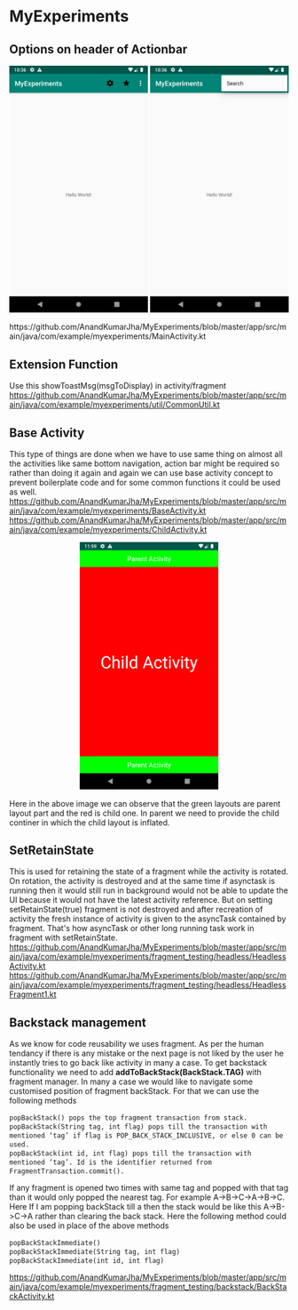 # MyExperiments

## Options on header of Actionbar
<p align="center">
  <img src="/Screenshot_1576861610.png" width="250" title="hover text">
  <img src="/Screenshot_1576861617.png" width="250" title="hover text">
</p>
https://github.com/AnandKumarJha/MyExperiments/blob/master/app/src/main/java/com/example/myexperiments/MainActivity.kt

## Extension Function
Use this showToastMsg(msgToDisplay) in activity/fragment 
https://github.com/AnandKumarJha/MyExperiments/blob/master/app/src/main/java/com/example/myexperiments/util/CommonUtil.kt

## Base Activity
This type of things are done when we have to use same thing on almost all the activities like same bottom navigation, action bar might be required so rather than doing it again and again we can use base activity concept to prevent boilerplate code and for some common functions it could be used as well.
https://github.com/AnandKumarJha/MyExperiments/blob/master/app/src/main/java/com/example/myexperiments/BaseActivity.kt
https://github.com/AnandKumarJha/MyExperiments/blob/master/app/src/main/java/com/example/myexperiments/ChildActivity.kt
<p align="center"> <img src="/Screenshot_1576866594.png" width="250" title="hover text"> </p>
Here in the above image we can observe that the green layouts are parent layout part and the red is child one. In parent we need to provide the child continer in which the child layout is inflated.

## SetRetainState
This is used for retaining the state of a fragment while the activity is rotated. On rotation, the activity is destroyed and at the same time if asynctask is running then it would still run in background would not be able to update the UI because it would not have the latest activity reference. But on setting setRetainState(true) fragment is not destroyed and after recreation of activity the fresh instance of activity is given to the asyncTask contained by fragment. That's how asyncTask or other long running task work in fragment with setRetainState.<br />
https://github.com/AnandKumarJha/MyExperiments/blob/master/app/src/main/java/com/example/myexperiments/fragment_testing/headless/HeadlessActivity.kt<Br />
https://github.com/AnandKumarJha/MyExperiments/blob/master/app/src/main/java/com/example/myexperiments/fragment_testing/headless/HeadlessFragment1.kt

## Backstack management
As we know for code reusability we uses fragment. As per the human tendancy if there is any mistake or the next page is not liked by the user he instantly tries to go back like activity in many a case. To get backstack functionality we need to add <b>addToBackStack(BackStack.TAG)</b> with fragment manager. In many a case we would like to navigate some customised position of fragment backStack. For that we can use the following methods<br />

    popBackStack() pops the top fragment transaction from stack.
    popBackStack(String tag, int flag) pops till the transaction with mentioned ‘tag’ if flag is POP_BACK_STACK_INCLUSIVE, or else 0 can be used.
    popBackStack(int id, int flag) pops till the transaction with mentioned ‘tag’. Id is the identifier returned from FragmentTransaction.commit().
If any fragment is opened two times with same tag and popped with that tag than it would only popped the nearest tag. For example A->B->C->A->B->C. Here If I am popping backStack till a then the stack would be like this A->B->C->A rather than clearing the back stack.
Here the following method could also be used in place of the above methods

    popBackStackImmediate()
    popBackStackImmediate(String tag, int flag)
    popBackStackImmediate(int id, int flag)
    
https://github.com/AnandKumarJha/MyExperiments/blob/master/app/src/main/java/com/example/myexperiments/fragment_testing/backstack/BackStackActivity.kt
